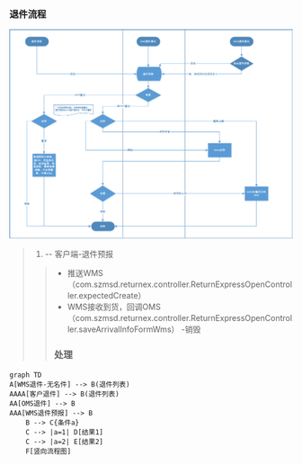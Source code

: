 ### 退件流程
![img.png](img.png)

> 1. -- 客户端-退件预报
> > - 推送WMS （com.szmsd.returnex.controller.ReturnExpressOpenController.expectedCreate）
> > - WMS接收到货，回调OMS （com.szmsd.returnex.controller.ReturnExpressOpenController.saveArrivalInfoFormWms）
> >    -销毁
> > ### 处理
>
```mermaid
graph TD
A[WMS退件-无名件] --> B(退件列表) 
AAAA[客户退件] --> B(退件列表) 
AA[OMS退件] --> B 
AAA[WMS退件预报] --> B 
    B --> C{条件a}
    C --> |a=1| D[结果1]
    C --> |a=2| E[结果2]
    F[竖向流程图]
```